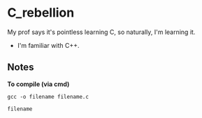 # C_rebellion
My prof says it's pointless learning C, so naturally, I'm learning it.

- I'm familiar with C++.

## Notes

**To compile (via cmd)**

```gcc -o filename filename.c```

```filename```







